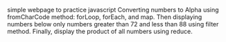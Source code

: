 simple webpage to practice javascript
Converting numbers to Alpha using fromCharCode method: forLoop, forEach, and map. Then displaying numbers below only numbers greater than 72 and less than 88 using filter method. Finally, display the product of all numbers using reduce.
